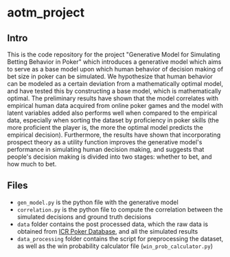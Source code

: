 # aotm_project

## Intro
This is the code repository for the project "Generative Model for Simulating Betting Behavior in Poker" which introduces a generative model which aims to serve as a base model upon which human behavior of decision making of bet size in poker can be simulated. We hypothesize that human behavior can be modeled as a certain deviation from a mathematically optimal model, and have tested this by constructing a base model, which is mathematically optimal. The preliminary results have shown that the model correlates with empirical human data acquired from online poker games and the model with latent variables added also performs well when compared to the empirical data, especially when sorting the dataset by proficiency in poker skills (the more proficient the player is, the more the optimal model predicts the empirical decision).
Furthermore, the results have shown that incorporating prospect theory as a utility function improves the generative model's performance in simulating human decision making, and suggests that people's decision making is divided into two stages: whether to bet, and how much to bet.

## Files
- `gen_model.py` is the python file with the generative model
- `correlation.py` is the python file to compute the correlation between the simulated decisions and ground truth decisions
- `data` folder contains the post processed data, which the raw data is obtained from [ICR Poker Database](https://poker.cs.ualberta.ca/irc_poker_database.html), and all the simulated results
- `data_processing` folder contains the script for preprocessing the dataset, as well as the win probability calculator file (`win_prob_calculator.py`)

